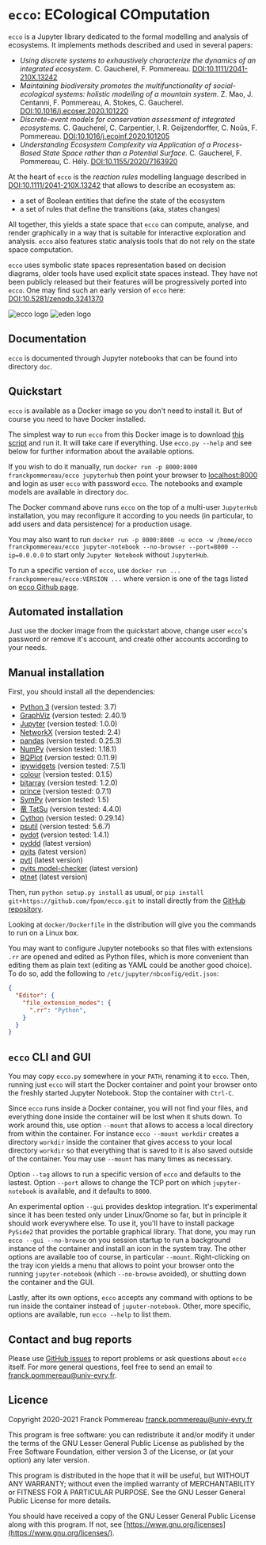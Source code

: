 # `ecco`: ECological COmputation

`ecco` is a Jupyter library dedicated to the formal modelling and analysis of ecosystems.
It implements methods described and used in several papers:

 * _Using discrete systems to exhaustively characterize the dynamics of an integrated
   ecosystem._
   C. Gaucherel, F. Pommereau.
   [DOI:10.1111/2041-210X.13242](https://doi.org/10.1111/2041-210X.13242)
 * _Maintaining biodiversity promotes the multifunctionality of social-ecological
   systems: holistic modelling of a mountain system._
   Z. Mao, J. Centanni, F. Pommereau, A. Stokes, C. Gaucherel.
   [DOI:10.1016/j.ecoser.2020.101220](https://doi.org/10.1016/j.ecoser.2020.101220)
 * _Discrete-event models for conservation assessment of integrated ecosystems._
   C. Gaucherel, C. Carpentier, I. R. Geijzendorffer, C. Noûs, F. Pommereau.
   [DOI:10.1016/j.ecoinf.2020.101205](https://doi.org/10.1016/j.ecoinf.2020.101205)
 * _Understanding Ecosystem Complexity via Application of a Process-Based State Space
   rather than a Potential Surface._
   C. Gaucherel, F. Pommereau, C. Hély.
   [DOI:10.1155/2020/7163920](https://doi.org/10.1155/2020/7163920)
   
At the heart of `ecco` is the _reaction rules_ modelling language described in [DOI:10.1111/2041-210X.13242](https://doi.org/10.1111/2041-210X.13242) that allows to describe an ecosystem as:

 * a set of Boolean entities that define the state of the ecosystem
 * a set of rules that define the transitions (aka, states changes)

All together, this yields a state space that `ecco` can compute, analyse, and render graphically in a way that is suitable for interactive exploration and analysis.
`ecco` also features static analysis tools that do not rely on the state space computation.

`ecco` uses symbolic state spaces representation based on decision diagrams, older tools have used explicit state spaces instead.
They have not been publicly released but their features will be progressively ported into `ecco`.
One may find such an early version of `ecco` here: [DOI:10.5281/zenodo.3241370](https://doi.org/10.5281/zenodo.3241370)

![ecco logo](https://github.com/fpom/ecco/blob/main/logo/ecco.png?raw=true)
![eden logo](https://github.com/fpom/ecco/blob/main/logo/eden.png?raw=true)

## Documentation

`ecco` is documented through Jupyter notebooks that can be found into directory `doc`.

## Quickstart

`ecco` is available as a Docker image so you don't need to install it.
But of course you need to have Docker installed.

The simplest way to run `ecco` from this Docker image is to download [this script](https://github.com/fpom/ecco/raw/main/bin/ecco.py) and run it.
It will take care if everything.
Use `ecco.py --help` and see below for further information about the available options.

If you wish to do it manually, run `docker run -p 8000:8000 franckpommereau/ecco jupyterhub` then point your browser to [localhost:8000](http://localhost:8000) and login as user `ecco` with password `ecco`.
The notebooks and example models are available in directory `doc`.

The Docker command above runs `ecco` on the top of a multi-user `JupyterHub` installation, you may reconfigure it according to you needs (in particular, to add users and data persistence) for a production usage.

You may also want to run `docker run -p 8000:8000 -u ecco -w /home/ecco franckpommereau/ecco jupyter-notebook --no-browser --port=8000 --ip=0.0.0.0` to start only `Jupyter Notebook` without `JupyterHub`.

To run a specific version of `ecco`, use `docker run ... franckpommereau/ecco:VERSION ...` where version is one of the tags listed on [ecco Github page](https://github.com/fpom/ecco/tags).

## Automated installation

Just use the docker image from the quickstart above, change user `ecco`'s password or remove it's account, and create other accounts according to your needs.

## Manual installation

First, you should install all the dependencies:

 * [Python 3](https://www.python.org/) (version tested: 3.7)
 * [GraphViz](https://www.graphviz.org/) (version tested: 2.40.1)
 * [Jupyter](https://pypi.org/project/jupyter/) (version tested: 1.0.0)
 * [NetworkX](https://pypi.org/project/networkx/) (version tested: 2.4)
 * [pandas](https://pypi.org/project/pandas/) (version tested: 0.25.3)
 * [NumPy](https://pypi.org/project/numpy/) (version tested: 1.18.1)
 * [BQPlot](https://pypi.org/project/bqplot/) (version tested: 0.11.9)
 * [ipywidgets](https://pypi.org/project/ipywidgets/) (version tested: 7.5.1)
 * [colour](https://pypi.org/project/colour/) (version tested: 0.1.5)
 * [bitarray](https://pypi.org/project/bitarray/) (version tested: 1.2.0)
 * [prince](https://pypi.org/project/prince/) (version tested: 0.7.1)
 * [SymPy](https://pypi.org/project/sympy/) (version tested: 1.5)
 * [竜 TatSu](https://pypi.org/project/TatSu/) (version tested: 4.4.0)
 * [Cython](https://pypi.org/project/Cython/) (version tested: 0.29.14)
 * [psutil](https://pypi.org/project/psutil/) (version tested: 5.6.7)
 * [pydot](https://pypi.org/project/pydot/) (version tested: 1.4.1)
 * [pyddd](https://github.com/fpom/pyddd) (latest version)
 * [pyits](https://github.com/fpom/pyits) (latest version)
 * [pytl](https://github.com/fpom/pytl) (latest version)
 * [pyits model-checker](https://forge.ibisc.univ-evry.fr/cthomas/pyits_model_checker) (latest version)
 * [ptnet](https://github.com/fpom/cunf-ptnet-py3) (latest version)

Then, run `python setup.py install` as usual, or `pip install git+https://github.com/fpom/ecco.git` to install directly from the [GitHub repository](https://github.com/fpom/ecco).

Looking at `docker/Dockerfile` in the distribution will give you the commands to run on a Linux box.

You may want to configure Jupyter notebooks so that files with extensions `.rr` are opened and edited as Python files, which is more convenient than editing them as plain text (editing as YAML could be another good choice).
To do so, add the following to `/etc/jupyter/nbconfig/edit.json`:

```json
{
  "Editor": {
    "file_extension_modes": {
      ".rr": "Python",
    }
  }
}
```

## `ecco` CLI and GUI

You may copy `ecco.py` somewhere in your `PATH`, renaming it to `ecco`.
Then, running just `ecco` will start the Docker container and point your browser onto the freshly started Jupyter Notebook.
Stop the container with `Ctrl-C`.

Since `ecco` runs inside a Docker container, you will not find your files, and everything done inside the container will be lost when it shuts down.
To work around this, use option `--mount` that allows to access a local directory from within the container.
For instance `ecco --mount workdir` creates a directory `workdir` inside the container that gives access to your local directory `workdir` so that everything that is saved to it is also saved outside of the container.
You may use `--mount` has many times as necessary.

Option `--tag` allows to run a specific version of `ecco` and defaults to the lastest.
Option `--port` allows to change the TCP port on which `jupyter-notebook` is available, and it defaults to `8000`.

An experimental option `--gui` provides desktop integration.
It's experimental since it has been tested only under Linux/Gnome so far, but in principle it should work everywhere else.
To use it, you'll have to install package `PySide2` that provides the portable graphical library.
That done, you may run `ecco --gui --no-browse` on you session startup to run a background instance of the container and install an icon in the system tray.
The other options are available too of course, in particular `--mount`.
Right-clicking on the tray icon yields a menu that allows to point your browser onto the running `jupyter-notebook` (which `--no-browse` avoided), or shutting down the container and the GUI.

Lastly, after its own options, `ecco` accepts any command with options to be run inside the container instead of `juputer-notebook`.
Other, more specific, options are available, run `ecco --help` to list them.

## Contact and bug reports

Please use [GitHub issues](https://github.com/fpom/ecco/issues) to report problems or ask questions about `ecco` itself.
For more general questions, feel free to send an email to <franck.pommereau@univ-evry.fr>.

## Licence

Copyright 2020-2021 Franck Pommereau <franck.pommereau@univ-evry.fr>

This program is free software: you can redistribute it and/or modify it under the terms of the GNU Lesser General Public License as published by the Free Software Foundation, either version 3 of the License, or (at your option) any later version.

This program is distributed in the hope that it will be useful, but WITHOUT ANY WARRANTY; without even the implied warranty of MERCHANTABILITY or FITNESS FOR A PARTICULAR PURPOSE.
See the GNU Lesser General Public License for more details.

You should have received a copy of the GNU Lesser General Public License along with this program.  If not, see [https://www.gnu.org/licenses](https://www.gnu.org/licenses/).
